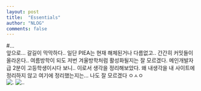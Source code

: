 ```yaml
---
layout: post
title:  "Essentials"
author: "NLOG"
comments: false
---
```

#...<br>
앞으로...
갈길이 막막하다..
일단 PIEA는 현재 해체된거나 다름없고.. 간간히 커밋들이 올라온다.. 여름방학이 되도 저번 겨울방학처럼 활성화될지는 잘 모르겠다. 메인개발자급 2분이 고등학생이시다 보니..
이로서 생각을 정리해보았다. 
왜 내생각을 내 사이트에 정리하지 않고 여기에 정리했는지는... 나도 잘 모르겠다 ㅇㅅㅇ<br>
![.](http://imageshack.com/a/img923/7933/vPcp86.png)
![..](http://imageshack.com/a/img924/3898/RlldkC.png)
